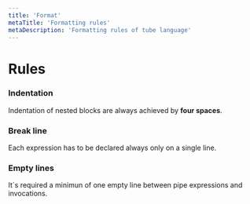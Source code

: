 ```yaml
---
title: 'Format'
metaTitle: 'Formatting rules'
metaDescription: 'Formatting rules of tube language'
---
```


# Rules

### Indentation

Indentation of nested blocks are always achieved by **four spaces**.

### Break line

Each expression has to be declared always only on a single line.

### Empty lines

It´s required a minimun of one empty line between pipe expressions and invocations.
